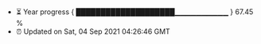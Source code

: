 - ⏳ Year progress { ████████████████████▁▁▁▁▁▁▁▁▁▁ } 67.45 %
- ⏰ Updated on Sat, 04 Sep 2021 04:26:46 GMT

